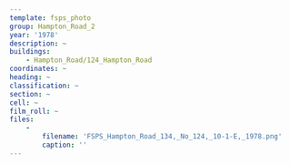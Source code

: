 ```yaml
---
template: fsps_photo
group: Hampton_Road_2
year: '1978'
description: ~
buildings:
    - Hampton_Road/124_Hampton_Road
coordinates: ~
heading: ~
classification: ~
section: ~
cell: ~
film_roll: ~
files:
    -
        filename: 'FSPS_Hampton_Road_134,_No_124,_10-1-E,_1978.png'
        caption: ''
---
```

